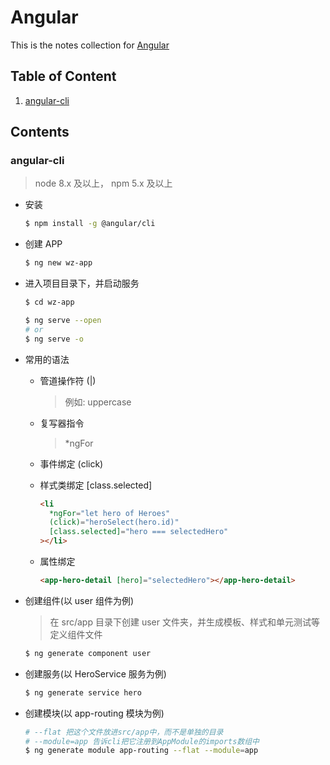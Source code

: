 # Angular

This is the notes collection for [Angular]()

## Table of Content

1. [angular-cli](#angular_cli)

## Contents

### angular-cli

<a name="angular_cli" id="angular_cli">

> node 8.x 及以上， npm 5.x 及以上

- 安装

  ```bash
  $ npm install -g @angular/cli
  ```

- 创建 APP

  ```bash
  $ ng new wz-app
  ```

- 进入项目目录下，并启动服务

  ```bash
  $ cd wz-app

  $ ng serve --open
  # or
  $ ng serve -o
  ```

- 常用的语法

  - 管道操作符 (|)
    > 例如: uppercase
  - 复写器指令
    > \*ngFor
  - 事件绑定 (click)
  - 样式类绑定 [class.selected]

    ```html
    <li
      *ngFor="let hero of Heroes"
      (click)="heroSelect(hero.id)"
      [class.selected]="hero === selectedHero"
    ></li>
    ```

  - 属性绑定
    ```html
    <app-hero-detail [hero]="selectedHero"></app-hero-detail>
    ```

- 创建组件(以 user 组件为例)

  > 在 src/app 目录下创建 user 文件夹，并生成模板、样式和单元测试等定义组件文件

  ```bash
  $ ng generate component user
  ```

- 创建服务(以 HeroService 服务为例)

  ```bash
  $ ng generate service hero
  ```

- 创建模块(以 app-routing 模块为例)

  ```bash
  # --flat 把这个文件放进src/app中，而不是单独的目录
  # --module=app 告诉cli把它注册到AppModule的imports数组中
  $ ng generate module app-routing --flat --module=app
  ```

